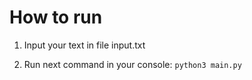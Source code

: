 # How to run

1. Input your text in file input.txt

2. Run next command in your console: `python3 main.py`
